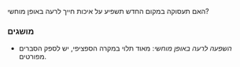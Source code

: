 האם תעסוקה במקום החדש תשפיע על איכות חייך לרעה באופן מוחשי?

###  מושגים
* *השפעה לרעה באופן מוחשי*: מאוד תלוי במקרה הספציפי, יש לספק הסברים מפורטים.
